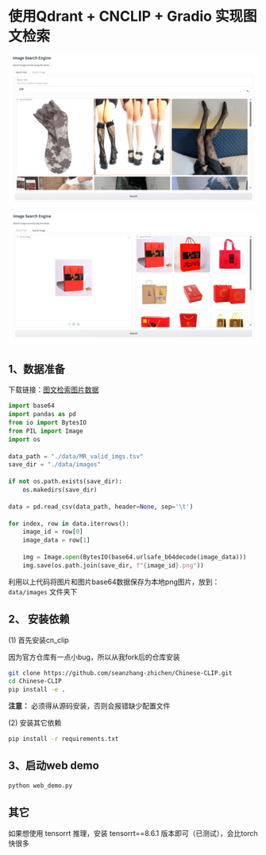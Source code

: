 # 使用Qdrant + CNCLIP + Gradio 实现图文检索

![Alt text](./data/assets/image1.png)

![Alt text](./data/assets/image2.png)


## 1、数据准备

下载链接：[图文检索图片数据](https://tianchi.aliyun.com/competition/entrance/532031/information)

```python
import base64
import pandas as pd
from io import BytesIO
from PIL import Image
import os

data_path = "./data/MR_valid_imgs.tsv"
save_dir = "./data/images"

if not os.path.exists(save_dir):
    os.makedirs(save_dir)

data = pd.read_csv(data_path, header=None, sep='\t')

for index, row in data.iterrows():
    image_id = row[0]
    image_data = row[1]

    img = Image.open(BytesIO(base64.urlsafe_b64decode(image_data)))
    img.save(os.path.join(save_dir, f"{image_id}.png"))

```

利用以上代码将图片和图片base64数据保存为本地png图片，放到：`data/images` 文件夹下


## 2、 安装依赖

(1) 首先安装cn_clip

因为官方仓库有一点小bug，所以从我fork后的仓库安装
```bash
git clone https://github.com/seanzhang-zhichen/Chinese-CLIP.git
cd Chinese-CLIP
pip install -e .
```

**注意：** 必须得从源码安装，否则会报错缺少配置文件


(2) 安装其它依赖

```bash
pip install -r requirements.txt
```


## 3、启动web demo

```bash
python web_demo.py
```


## 其它

如果想使用 tensorrt 推理，安装 tensorrt==8.6.1 版本即可（已测试），会比torch快很多

